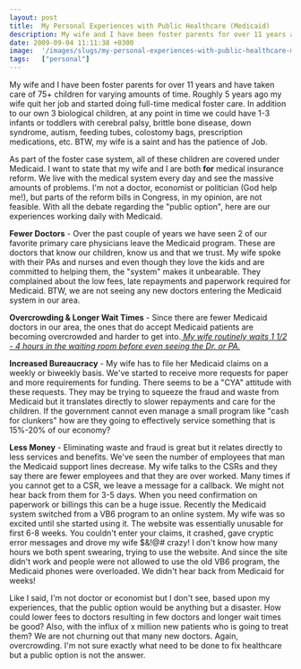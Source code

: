 ```yaml
---
layout: post
title:  My Personal Experiences with Public Healthcare (Medicaid)
description: My wife and I have been foster parents for over 11 years and have taken care of 75+ children for varying amounts of time. Roughly 5 years ago my wife quit her job and started doing full-time medical foster care. In addition to our own 3 biological children, at any point in time we could have 1-3 infants or toddlers with cerebral palsy, brittle bone disease, down syndrome, autism, feeding tubes, colostomy bags, prescription medications, etc. BTW, my wife is a saint and has the patience of Job. As
date: 2009-09-04 11:11:38 +0300
image:  '/images/slugs/my-personal-experiences-with-public-healthcare-medicaid.jpg'
tags:   ["personal"]
---
```

<p>My wife and I have been foster parents for over 11 years and have taken care of 75+ children for varying amounts of time. Roughly 5 years ago my wife quit her job and started doing full-time medical foster care. In addition to our own 3 biological children, at any point in time we could have 1-3 infants or toddlers with cerebral palsy, brittle bone disease, down syndrome, autism, feeding tubes, colostomy bags, prescription medications, etc. BTW, my wife is a saint and has the patience of Job.</p>
<p>As part of the foster case system, all of these children are covered under Medicaid. I want to state that my wife and I are both <strong>for</strong> medical insurance reform. We live with the medical system every day and see the massive amounts of problems. I'm not a doctor, economist or politician (God help me!), but parts of the reform bills in Congress, in my opinion, are not feasible. With all the debate regarding the "public option", here are our experiences working daily with Medicaid.</p>
<p><strong>Fewer Doctors</strong> - Over the past couple of years we have seen 2 of our favorite primary care physicians leave the Medicaid program. These are doctors that know our children, know us and that we trust. My wife spoke with their PAs and nurses and even though they love the kids and are committed to helping them, the "system" makes it unbearable. They complained about the low fees, late repayments and paperwork required for Medicaid. BTW, we are not seeing any new doctors entering the Medicaid system in our area.</p>
<p><strong>Overcrowding & Longer Wait Times</strong> - Since there are fewer Medicaid doctors in our area, the ones that do accept Medicaid patients are becoming overcrowded and harder to get into.<em><span style="text-decoration:underline;"> My wife routinely waits 1 1/2 - 4 hours in the waiting room before even seeing the Dr. or PA.</span></em></p>
<p><strong>Increased Bureaucracy</strong> - My wife has to file her Medicaid claims on a weekly or biweekly basis. We've started to receive more requests for paper and more requirements for funding. There seems to be a "CYA" attitude with these requests. They may be trying to squeeze the fraud and waste from Medicaid but it translates directly to slower repayments and care for the children. If the government cannot even manage a small program like "cash for clunkers" how are they going to effectively service something that is 15%-20% of our economy?</p>
<p><strong>Less Money</strong> - Eliminating waste and fraud is great but it relates directly to less services and benefits. We've seen the number of employees that man the Medicaid support lines decrease. My wife talks to the CSRs and they say there are fewer employees and that they are over worked. Many times if you cannot get to a CSR, we leave a message for a callback. We might not hear back from them for 3-5 days. When you need confirmation on paperwork or billings this can be a huge issue. Recently the Medicaid system switched from a VB6 program to an online system. My wife was so excited until she started using it. The website was essentially unusable for first 6-8 weeks. You couldn't enter your claims, it crashed, gave cryptic error messages and drove my wife $&!@# crazy! I don't know how many hours we both spent swearing, trying to use the website. And since the site didn't work and people were not allowed to use the old VB6 program, the Medicaid phones were overloaded. We didn't hear back from Medicaid for weeks!</p>
<p>Like I said, I'm not doctor or economist but I don't see, based upon my experiences, that the public option would be anything but a disaster. How could lower fees to doctors resulting in few doctors and longer wait times be good? Also, with the influx of x million new patients who is going to treat them? We are not churning out that many new doctors. Again, overcrowding. I'm not sure exactly what need to be done to fix healthcare but a public option is not the answer.</p>

